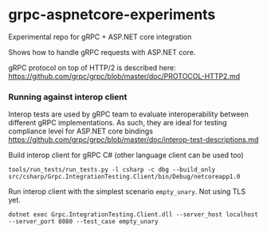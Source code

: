 # grpc-aspnetcore-experiments
Experimental repo for gRPC + ASP.NET core integration

Shows how to handle gRPC requests with ASP.NET core.

gRPC protocol on top of HTTP/2 is described here:
https://github.com/grpc/grpc/blob/master/doc/PROTOCOL-HTTP2.md


### Running against interop client

Interop tests are used by gRPC team to evaluate interoperability between different gRPC implementations.
As such, they are ideal for testing compliance level for ASP.NET core bindings
https://github.com/grpc/grpc/blob/master/doc/interop-test-descriptions.md

Build interop client for gRPC C# (other language client can be used too)
```
tools/run_tests/run_tests.py -l csharp -c dbg --build_only
src/csharp/Grpc.IntegrationTesting.Client/bin/Debug/netcoreapp1.0
```

Run interop client with the simplest scenario `empty_unary`. Not using TLS yet.
```
dotnet exec Grpc.IntegrationTesting.Client.dll --server_host localhost --server_port 8080 --test_case empty_unary
```
